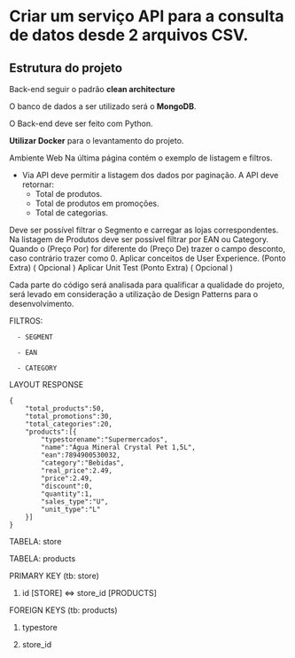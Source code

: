 # Criar um serviço API para a consulta de datos desde 2 arquivos CSV.


## Estrutura do projeto

Back-end seguir o padrão **clean architecture**

O banco de dados a ser utilizado será o **MongoDB**.

O Back-end deve ser feito com Python.

**Utilizar Docker** para o levantamento do projeto. 


Ambiente Web
Na última página contém o exemplo de listagem e filtros.

- Via API deve permitir a listagem dos dados por paginação.
A API deve retornar:
  - Total de produtos. 
  - Total de produtos em promoções.
  - Total de categorias.

Deve ser possível filtrar o Segmento e carregar as lojas correspondentes.
Na listagem de Produtos deve ser possível filtrar por EAN ou Category.
Quando o (Preço Por) for diferente do (Preço De) trazer o campo desconto, caso contrário trazer como 0.
Aplicar conceitos de User Experience.  (Ponto Extra) ( Opcional )
Aplicar Unit Test (Ponto Extra) ( Opcional )


Cada parte do código será analisada para qualificar a qualidade do projeto, será levado em consideração a utilização de Design Patterns para o desenvolvimento. 


FILTROS:

      - SEGMENT

      - EAN

      - CATEGORY


LAYOUT RESPONSE

    {
        "total_products":50,
        "total_promotions":30,
        "total_categories":20,
        "products":[{
            "typestorename":"Supermercados",
            "name":"Água Mineral Crystal Pet 1,5L",
            "ean":7894900530032,
            "category":"Bebidas",
            "real_price":2.49,
            "price":2.49,
            "discount":0,
            "quantity":1,
            "sales_type":"U",
            "unit_type":"L"
        }]
    }



TABELA: store 

TABELA: products 


PRIMARY KEY (tb: store)

1. id [STORE] ⇔ store_id [PRODUCTS]


FOREIGN KEYS (tb: products)

1. typestore 

2. store_id 